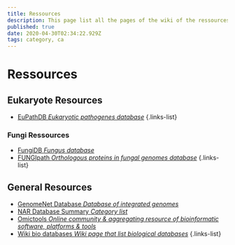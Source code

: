 ```yaml
---
title: Ressources
description: This page list all the pages of the wiki of the ressources
published: true
date: 2020-04-30T02:34:22.929Z
tags: category, ca
---
```


# Ressources

## Eukaryote Resources

- [EuPathDB *Eukaryotic pathogenes database*](https://vdclab-wiki.herokuapp.com/databases/data-integration/EuPathDB/)
{.links-list}

### Fungi Ressources

- [FungiDB *Fungus database*](https://vdclab-wiki.herokuapp.com/databases/data-integration/FungiDB/)
- [FUNGIpath *Orthologous proteins in fungal genomes database*](https://vdclab-wiki.herokuapp.com/databases/data-integration/FUNGIpath/)
{.links-list}

## General Resources

- [GenomeNet Database *Database of integrated genomes*](https://vdclab-wiki.herokuapp.com/databases/data-integration/genomenet/)
- [NAR Database Summary *Category list*](https://vdclab-wiki.herokuapp.com/resources/general_ressources/NAR-cat-list/)
- [Omictools *Online community & aggregating resource of bioinformatic software, platforms & tools*](https://vdclab-wiki.herokuapp.com/resources/general_ressources/omictools/)
- [Wiki bio databases *Wiki page that list biological databases*](https://vdclab-wiki.herokuapp.com/resources/general_ressources/Wiki-bio-dbs/)
{.links-list}
